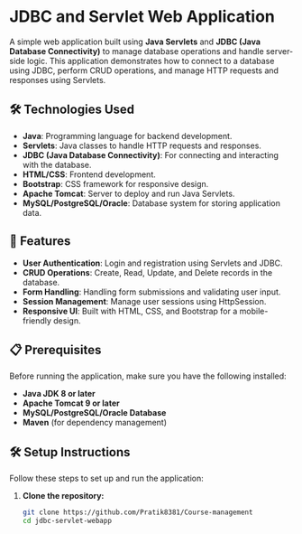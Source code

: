 # JDBC and Servlet Web Application

A simple web application built using **Java Servlets** and **JDBC (Java Database Connectivity)** to manage database operations and handle server-side logic. This application demonstrates how to connect to a database using JDBC, perform CRUD operations, and manage HTTP requests and responses using Servlets.

## 🛠️ Technologies Used

- **Java**: Programming language for backend development.
- **Servlets**: Java classes to handle HTTP requests and responses.
- **JDBC (Java Database Connectivity)**: For connecting and interacting with the database.
- **HTML/CSS**: Frontend development.
- **Bootstrap**: CSS framework for responsive design.
- **Apache Tomcat**: Server to deploy and run Java Servlets.
- **MySQL/PostgreSQL/Oracle**: Database system for storing application data.

## 🚀 Features

- **User Authentication**: Login and registration using Servlets and JDBC.
- **CRUD Operations**: Create, Read, Update, and Delete records in the database.
- **Form Handling**: Handling form submissions and validating user input.
- **Session Management**: Manage user sessions using HttpSession.
- **Responsive UI**: Built with HTML, CSS, and Bootstrap for a mobile-friendly design.

## 📋 Prerequisites

Before running the application, make sure you have the following installed:

- **Java JDK 8 or later**
- **Apache Tomcat 9 or later**
- **MySQL/PostgreSQL/Oracle Database**
- **Maven** (for dependency management)

## 🛠️ Setup Instructions

Follow these steps to set up and run the application:

1. **Clone the repository:**
   ```bash
   git clone https://github.com/Pratik8381/Course-management
   cd jdbc-servlet-webapp
